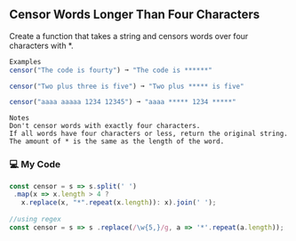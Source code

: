 ## Censor Words Longer Than Four Characters

Create a function that takes a string and censors words over four characters with *.
```js
Examples
censor("The code is fourty") ➞ "The code is ******"

censor("Two plus three is five") ➞ "Two plus ***** is five"

censor("aaaa aaaaa 1234 12345") ➞ "aaaa ***** 1234 *****"
```
```
Notes
Don't censor words with exactly four characters.
If all words have four characters or less, return the original string.
The amount of * is the same as the length of the word.
```
### :computer: My Code
```js
const censor = s => s.split(' ') 
 .map(x => x.length > 4 ?  
   x.replace(x, "*".repeat(x.length)): x).join(' ');
   
//using regex
const censor = s => s .replace(/\w{5,}/g, a => '*'.repeat(a.length));
```
